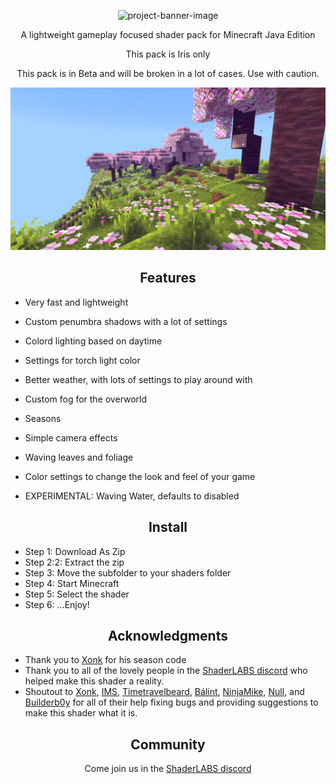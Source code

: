 <p align="center"><img src="https://socialify.git.ci/WhyFenceCode/Saturus/image?font=Inter&amp;forks=1&amp;language=1&amp;name=1&amp;owner=1&amp;pattern=Signal&amp;pulls=1&amp;stargazers=1&amp;theme=Light" alt="project-banner-image"></p>

<p align="center">A lightweight gameplay focused shader pack for Minecraft Java Edition</p>
<p align="center">This pack is Iris only</p>
<p align="center">This pack is in Beta and will be broken in a lot of cases. Use with caution.</p>

<p align="center"><img src="images/cherryblossom.png" alt="project-screenshot"></p>

<h2 align="center">Features</h2>

* Very fast and lightweight

* Custom penumbra shadows with a lot of settings
* Colord lighting based on daytime
* Settings for torch light color
* Better weather, with lots of settings to play around with
* Custom fog for the overworld
* Seasons
* Simple camera effects
* Waving leaves and foliage
* Color settings to change the look and feel of your game
* EXPERIMENTAL: Waving Water, defaults to disabled

<h2 align="center">Install</h2>

* Step 1: Download As Zip
* Step 2:2: Extract the zip
* Step 3: Move the subfolder to your shaders folder
* Step 4: Start Minecraft
* Step 5: Select the shader
* Step 6: ...Enjoy!


<h2 align="center">Acknowledgments</h2>

* Thank you to <a href="https://github.com/X0nk">Xonk</a> for his season code
* Thank you to all of the lovely people in the <a href="https://discord.com/invite/RpzWN9S">ShaderLABS discord</a> who helped make this shader a reality.
* Shoutout to <a href="https://github.com/X0nk">Xonk</a>, <a href="https://github.com/IMS212">IMS</a>, <a href="https://www.youtube.com/@timetravelbeard3588">Timetravelbeard</a>, <a href="https://github.com/BalintCsala">Bálint</a>, <a href="https://github.com/ninjamike1211">NinjaMike</a>, <a href="https://github.com/null511">Null</a>, and <a href="https://github.com/Builderb0y">Builderb0y</a> for all of their help fixing bugs and providing suggestions to make this shader what it is.

<h2 align="center">Community</h2>
<p align="center">Come join us in the <a href="https://discord.com/invite/RpzWN9S">ShaderLABS discord</a></p>